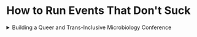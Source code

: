 # How to Run Events That Don't Suck



<details>

<summary>Building a Queer and Trans-Inclusive Microbiology Conference </summary>

**Abstract**

Microbiology conferences can be powerful places to build collaborations and exchange scientific thought, but for queer and transgender (trans) scientists they can also become sources of alienation and isolation. Many conference organizers would like to create welcoming and inclusive events but feel ill-equipped to make this vision a reality, and a historical lack of representation of queer and trans folks in microbiology means we rarely occupy these key leadership roles ourselves. Looking more broadly, queer and trans scientists are systematically marginalized across scientific fields, leading to disparities in career outcomes, professional networks, and opportunities, as well as loss of unique scientific perspectives at all levels. For queer and trans folks with multiple, intersecting, marginalized identities, these barriers often become even more severe. Here, we provide concrete, practical advice to help conference organizers in the microbial sciences design inclusive, safe, and welcoming conferences, where queer and trans microbiologists can flourish.

**DOI**

[https://doi.org/10.32942/X2601V](https://doi.org/10.32942/X2601V)

</details>
